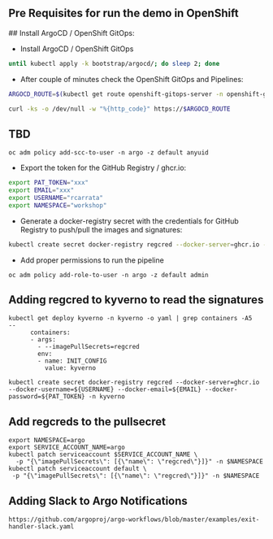 ## Pre Requisites for run the demo in OpenShift

## Install ArgoCD / OpenShift GitOps:

* Install ArgoCD / OpenShift GitOps

```sh
until kubectl apply -k bootstrap/argocd/; do sleep 2; done
```

* After couple of minutes check the OpenShift GitOps and Pipelines:

```sh
ARGOCD_ROUTE=$(kubectl get route openshift-gitops-server -n openshift-gitops -o jsonpath='{.spec.host}{"\n"}')

curl -ks -o /dev/null -w "%{http_code}" https://$ARGOCD_ROUTE
```

## TBD

```
oc adm policy add-scc-to-user -n argo -z default anyuid
```

* Export the token for the GitHub Registry / ghcr.io:

```bash
export PAT_TOKEN="xxx"
export EMAIL="xxx"
export USERNAME="rcarrata"
export NAMESPACE="workshop"
```

* Generate a docker-registry secret with the credentials for GitHub Registry to push/pull the images and signatures:

```bash
kubectl create secret docker-registry regcred --docker-server=ghcr.io --docker-username=${USERNAME} --docker-email=${EMAIL} --docker-password=${PAT_TOKEN} -n ${NAMESPACE}
```

* Add proper permissions to run the pipeline

```
oc adm policy add-role-to-user -n argo -z default admin
```


## Adding regcred to kyverno to read the signatures

```
kubectl get deploy kyverno -n kyverno -o yaml | grep containers -A5
--
      containers:
      - args:
        - --imagePullSecrets=regcred
        env:
        - name: INIT_CONFIG
          value: kyverno
```

```
kubectl create secret docker-registry regcred --docker-server=ghcr.io --docker-username=${USERNAME} --docker-email=${EMAIL} --docker-password=${PAT_TOKEN} -n kyverno
```

## Add regcreds to the pullsecret

```
export NAMESPACE=argo
export SERVICE_ACCOUNT_NAME=argo
kubectl patch serviceaccount $SERVICE_ACCOUNT_NAME \
  -p "{\"imagePullSecrets\": [{\"name\": \"regcred\"}]}" -n $NAMESPACE
kubectl patch serviceaccount default \
 -p "{\"imagePullSecrets\": [{\"name\": \"regcred\"}]}" -n $NAMESPACE
```




## Adding Slack to Argo Notifications

```
https://github.com/argoproj/argo-workflows/blob/master/examples/exit-handler-slack.yaml
```